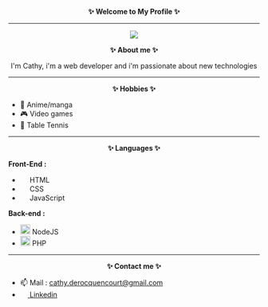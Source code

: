 <p align="center">
	<strong> ✨ Welcome to My Profile ✨</strong>
</p>
<hr>
<p align="center">
<img src="https://i.pinimg.com/originals/83/1e/00/831e006f229fb7c51763fdb35b08a40b.gif">
</p>
<p align="center">
<strong>✨ About me ✨</strong>


<p align="center">
I'm Cathy, i'm a web developer and i'm passionate about new technologies
</p>
<hr>



<p align="center">
<strong> ✨ Hobbies ✨ </strong>

- 🤞 Anime/manga 
- 🎮 Video games 
- 🏓 Table Tennis 
</p>

<hr>

<p align="center">
<strong> ✨ Languages ✨ </strong>
</p>
<p align="center">

<strong>Front-End :</strong>

- <img width="15px" height="auto" src="https://user-images.githubusercontent.com/113167691/200582731-68d1165a-b2f9-4a73-b533-0617b1bf1601.png"> HTML
- <img width="15px" height="auto" src="https://user-images.githubusercontent.com/113167691/200583080-c6c93e79-772d-4a0b-b881-5e3c82496a70.png"> CSS 
- <img width="15px" height="auto" src="https://user-images.githubusercontent.com/113167691/200583189-e7bc834d-e4e1-4273-8d69-ee50d51e4d2e.png"> JavaScript
</p>
<p align="center">

<strong>Back-end :</strong>

- <img width="20px" height="auto" src="https://user-images.githubusercontent.com/113167691/200589618-e1876c62-af97-4131-b8f3-855970d9ee07.png"> NodeJS
- <img width="20px" height="auto" src="https://user-images.githubusercontent.com/113167691/200583365-e320c399-530f-40af-87d8-c3a5e1b8784a.png"> PHP
</p>

<hr>
<p align="center">
<strong>✨ Contact me ✨</strong>
</p>
<p align="center">

- 📫 Mail : cathy.derocquencourt@gmail.com
-  <a href="https://www.linkedin.com/in/cathy-derocquencourt-6b1313b8/"><img width="15px" height="auto" src="https://user-images.githubusercontent.com/113167691/200583736-b05fb444-e2eb-4328-b4d2-7b7278ee7e19.png"> Linkedin</a>

</p>






